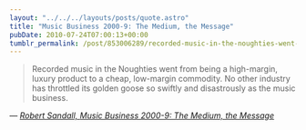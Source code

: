 ```yaml
---
layout: "../../../layouts/posts/quote.astro"
title: "Music Business 2000-9: The Medium, the Message"
pubDate: 2010-07-24T07:00:13+00:00
tumblr_permalink: /post/853006289/recorded-music-in-the-noughties-went-from-being-a
---
```


> Recorded music in the Noughties went from being a high-margin, luxury product to a cheap, low-margin commodity. No other industry has throttled its golden goose so swiftly and disastrously as the music business.

— <cite>[Robert Sandall, _Music Business 2000-9: The Medium, the Message_](https://theartsdesk.com/new-music/music-business-2000-9-medium-message)</cite>
